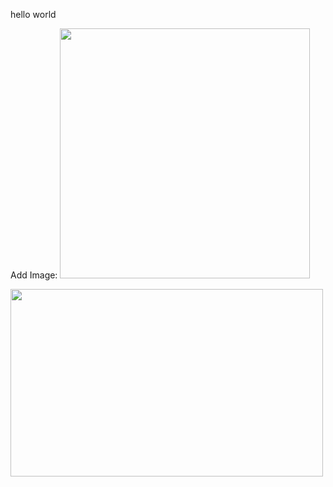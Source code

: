 hello world 


Add Image:
<img src="C:\Users\aero5\Pictures\Screenshots\3111Lab.png" width="400"/>

<img height="300" src="C:\Users\aero5\Pictures\Screenshots\3111Lab.png" width="500"/>


